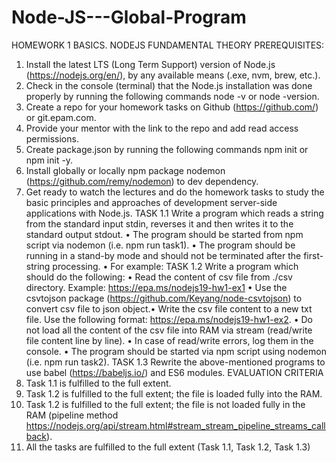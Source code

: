 # Node-JS---Global-Program

HOMEWORK 1
BASICS. NODEJS FUNDAMENTAL THEORY
PREREQUISITES:
1. Install the latest LTS (Long Term Support) version of Node.js (https://nodejs.org/en/), by any 
available means (.exe, nvm, brew, etc.).
2. Check in the console (terminal) that the Node.js installation was done properly by running the 
following commands node -v or node -version.
3. Create a repo for your homework tasks on Github (https://github.com/) or git.epam.com.
4. Provide your mentor with the link to the repo and add read access permissions.
5. Create package.json by running the following commands npm init or npm init -y.
6. Install globally or locally npm package nodemon (https://github.com/remy/nodemon) to dev 
dependency.
7. Get ready to watch the lectures and do the homework tasks to study the basic principles and 
approaches of development server-side applications with Node.js.
TASK 1.1
Write a program which reads a string from the standard input stdin, reverses it and then writes it to 
the standard output stdout.
• The program should be started from npm script via nodemon (i.e. npm run task1).
• The program should be running in a stand-by mode and should not be terminated after the 
first-string processing.
• For example:
TASK 1.2
Write a program which should do the following:
• Read the content of csv file from ./csv directory. Example: https://epa.ms/nodejs19-hw1-ex1
• Use the csvtojson package (https://github.com/Keyang/node-csvtojson) to convert csv file to 
json object.• Write the csv file content to a new txt file.
Use the following format: https://epa.ms/nodejs19-hw1-ex2.
• Do not load all the content of the csv file into RAM via stream (read/write file content line by 
line).
• In case of read/write errors, log them in the console.
• The program should be started via npm script using nodemon (i.e. npm run task2).
TASK 1.3
Rewrite the above-mentioned programs to use babel (https://babeljs.io/) and ES6 modules.
EVALUATION CRITERIA
2. Task 1.1 is fulfilled to the full extent.
3. Task 1.2 is fulfilled to the full extent; the file is loaded fully into the RAM.
4. Task 1.2 is fulfilled to the full extent; the file is not loaded fully in the RAM (pipeline method 
https://nodejs.org/api/stream.html#stream_stream_pipeline_streams_callback).
5. All the tasks are fulfilled to the full extent (Task 1.1, Task 1.2, Task 1.3)